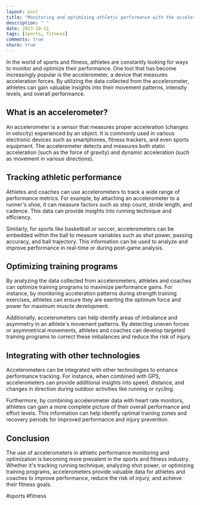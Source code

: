 ```yaml
---
layout: post
title: "Monitoring and optimizing athletic performance with the accelerometer"
description: " "
date: 2023-10-11
tags: [sports, fitness]
comments: true
share: true
---
```


In the world of sports and fitness, athletes are constantly looking for ways to monitor and optimize their performance. One tool that has become increasingly popular is the accelerometer, a device that measures acceleration forces. By utilizing the data collected from the accelerometer, athletes can gain valuable insights into their movement patterns, intensity levels, and overall performance.

## What is an accelerometer?

An accelerometer is a sensor that measures proper acceleration (changes in velocity) experienced by an object. It is commonly used in various electronic devices such as smartphones, fitness trackers, and even sports equipment. The accelerometer detects and measures both static acceleration (such as the force of gravity) and dynamic acceleration (such as movement in various directions).

## Tracking athletic performance

Athletes and coaches can use accelerometers to track a wide range of performance metrics. For example, by attaching an accelerometer to a runner's shoe, it can measure factors such as step count, stride length, and cadence. This data can provide insights into running technique and efficiency.

Similarly, for sports like basketball or soccer, accelerometers can be embedded within the ball to measure variables such as shot power, passing accuracy, and ball trajectory. This information can be used to analyze and improve performance in real-time or during post-game analysis.

## Optimizing training programs

By analyzing the data collected from accelerometers, athletes and coaches can optimize training programs to maximize performance gains. For instance, by monitoring acceleration patterns during strength training exercises, athletes can ensure they are exerting the optimum force and power for maximum muscle development.

Additionally, accelerometers can help identify areas of imbalance and asymmetry in an athlete's movement patterns. By detecting uneven forces or asymmetrical movements, athletes and coaches can develop targeted training programs to correct these imbalances and reduce the risk of injury.

## Integrating with other technologies

Accelerometers can be integrated with other technologies to enhance performance tracking. For instance, when combined with GPS, accelerometers can provide additional insights into speed, distance, and changes in direction during outdoor activities like running or cycling.

Furthermore, by combining accelerometer data with heart rate monitors, athletes can gain a more complete picture of their overall performance and effort levels. This information can help identify optimal training zones and recovery periods for improved performance and injury prevention.

## Conclusion

The use of accelerometers in athletic performance monitoring and optimization is becoming more prevalent in the sports and fitness industry. Whether it's tracking running technique, analyzing shot power, or optimizing training programs, accelerometers provide valuable data for athletes and coaches to improve performance, reduce the risk of injury, and achieve their fitness goals.

#sports #fitness